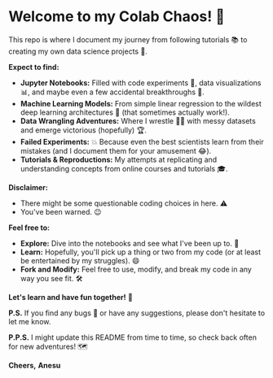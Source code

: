 # Welcome to my Colab Chaos! 🎉

This repo is where I document my journey from following tutorials 📚 to creating my own data science projects 🚀. 

**Expect to find:**

* **Jupyter Notebooks:** Filled with code experiments 🧪, data visualizations 📊, and maybe even a few accidental breakthroughs 🤯. 
* **Machine Learning Models:** From simple linear regression to the wildest deep learning architectures 🧠 (that sometimes actually work!).
* **Data Wrangling Adventures:** Where I wrestle 🤼‍♂️ with messy datasets and emerge victorious (hopefully) 🏆.
* **Failed Experiments:** 💥 Because even the best scientists learn from their mistakes (and I document them for your amusement 😂).
* **Tutorials & Reproductions:** My attempts at replicating and understanding concepts from online courses and tutorials 🎓.

**Disclaimer:** 

* There might be some questionable coding choices in here. ⚠️
* You've been warned. 😉

**Feel free to:**

* **Explore:** Dive into the notebooks and see what I've been up to. 👀
* **Learn:** Hopefully, you'll pick up a thing or two from my code (or at least be entertained by my struggles). 😄
* **Fork and Modify:** Feel free to use, modify, and break my code in any way you see fit. 🛠️

**Let's learn and have fun together!** 🥳

**P.S.** If you find any bugs 🐛 or have any suggestions, please don't hesitate to let me know. 

**P.P.S.** I might update this README from time to time, so check back often for new adventures! 🗺️

**Cheers,**
**Anesu**
